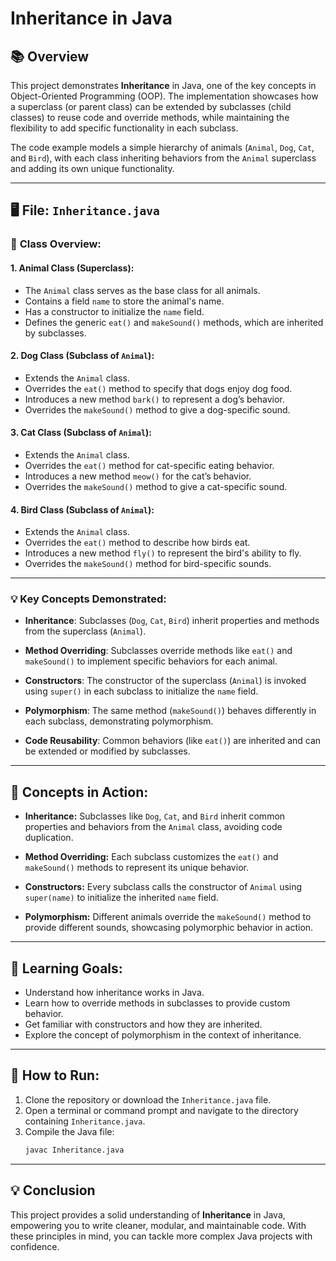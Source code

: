 # Inheritance in Java

## 📚 Overview

This project demonstrates **Inheritance** in Java, one of the key concepts in Object-Oriented Programming (OOP). The implementation showcases how a superclass (or parent class) can be extended by subclasses (child classes) to reuse code and override methods, while maintaining the flexibility to add specific functionality in each subclass.

The code example models a simple hierarchy of animals (`Animal`, `Dog`, `Cat`, and `Bird`), with each class inheriting behaviors from the `Animal` superclass and adding its own unique functionality.

---

## 🖥️ File: `Inheritance.java`

### 🐾 **Class Overview:**

#### 1. **Animal Class** (Superclass):
   - The `Animal` class serves as the base class for all animals.
   - Contains a field `name` to store the animal's name.
   - Has a constructor to initialize the `name` field.
   - Defines the generic `eat()` and `makeSound()` methods, which are inherited by subclasses.

#### 2. **Dog Class** (Subclass of `Animal`):
   - Extends the `Animal` class.
   - Overrides the `eat()` method to specify that dogs enjoy dog food.
   - Introduces a new method `bark()` to represent a dog’s behavior.
   - Overrides the `makeSound()` method to give a dog-specific sound.

#### 3. **Cat Class** (Subclass of `Animal`):
   - Extends the `Animal` class.
   - Overrides the `eat()` method for cat-specific eating behavior.
   - Introduces a new method `meow()` for the cat’s behavior.
   - Overrides the `makeSound()` method to give a cat-specific sound.

#### 4. **Bird Class** (Subclass of `Animal`):
   - Extends the `Animal` class.
   - Overrides the `eat()` method to describe how birds eat.
   - Introduces a new method `fly()` to represent the bird's ability to fly.
   - Overrides the `makeSound()` method for bird-specific sounds.

---

### 💡 **Key Concepts Demonstrated:**

- **Inheritance**: Subclasses (`Dog`, `Cat`, `Bird`) inherit properties and methods from the superclass (`Animal`).

- **Method Overriding**: Subclasses override methods like `eat()` and `makeSound()` to implement specific behaviors for each animal.

- **Constructors**: The constructor of the superclass (`Animal`) is invoked using `super()` in each subclass to initialize the `name` field.

- **Polymorphism**: The same method (`makeSound()`) behaves differently in each subclass, demonstrating polymorphism.

- **Code Reusability**: Common behaviors (like `eat()`) are inherited and can be extended or modified by subclasses.

---

## 🔑 **Concepts in Action:**

- **Inheritance:** Subclasses like `Dog`, `Cat`, and `Bird` inherit common properties and behaviors from the `Animal` class, avoiding code duplication.

- **Method Overriding:** Each subclass customizes the `eat()` and `makeSound()` methods to represent its unique behavior.

- **Constructors:** Every subclass calls the constructor of `Animal` using `super(name)` to initialize the inherited `name` field.

- **Polymorphism:** Different animals override the `makeSound()` method to provide different sounds, showcasing polymorphic behavior in action.

---

## 🚀 **Learning Goals:**

- Understand how inheritance works in Java.
- Learn how to override methods in subclasses to provide custom behavior.
- Get familiar with constructors and how they are inherited.
- Explore the concept of polymorphism in the context of inheritance.

---

## 🚀 **How to Run:**

1. Clone the repository or download the `Inheritance.java` file.
2. Open a terminal or command prompt and navigate to the directory containing `Inheritance.java`.
3. Compile the Java file:
   ```bash
   javac Inheritance.java
   ```

---

## 💡 Conclusion

This project provides a solid understanding of **Inheritance** in Java, empowering you to write cleaner, modular, and maintainable code. With these principles in mind, you can tackle more complex Java projects with confidence.